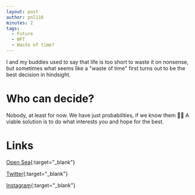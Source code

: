 ```yaml
---
layout: post
author: pnl116
minutes: 2
tags:
  - Future
  - NFT
  - Waste of time?
---
```


I and my buddies used to say that life is too short to waste it on nonsense,
but sometimes what seems like a "waste of time" first turns out to be the best decision in hindsight.

# Who can decide?

Nobody, at least for now. We have just probabilities, if we know them 🤷‍♂️
A viable solution is to do what interests you and hope for the best.

# Links

[Open Sea](https://bit.ly/3qXBEuQ){:target="_blank"}

[Twitter](https://twitter.com/pnl116/status/1462417998862503937){:target="_blank"}

[Instagram](https://www.instagram.com/p/CWikZPNIWbX/){:target="_blank"}
